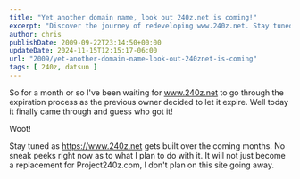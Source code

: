```yaml
---
title: "Yet another domain name, look out 240z.net is coming!"
excerpt: "Discover the journey of redeveloping www.240z.net. Stay tuned, without sneak peeks, as we transform this expired website."
author: chris
publishDate: 2009-09-22T23:14:50+00:00
updateDate: 2024-11-15T12:15:17-06:00
url: "2009/yet-another-domain-name-look-out-240znet-is-coming"
tags: [ 240z, datsun ]
---
```


So for a month or so I've been waiting for <a href="https://www.240z.net">www.240z.net</a> to go through the expiration process as the previous owner decided to let it expire. Well today it finally came through and guess who got it! 

Woot!

Stay tuned as <a href="https://www.240z.net">https://www.240z.net</a> gets built over the coming months. No sneak peeks right now as to what I plan to do with it. It will not just become a replacement for Project240z.com, I don't plan on this site going away.

